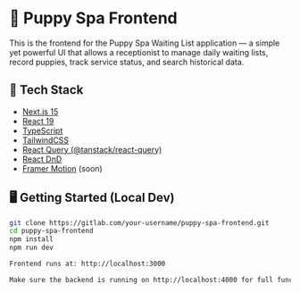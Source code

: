 # 🐶 Puppy Spa Frontend

This is the frontend for the Puppy Spa Waiting List application — a simple yet powerful UI that allows a receptionist to manage daily waiting lists, record puppies, track service status, and search historical data.

## 🔧 Tech Stack

- [Next.js 15](https://nextjs.org/)
- [React 19](https://react.dev/)
- [TypeScript](https://www.typescriptlang.org/)
- [TailwindCSS](https://tailwindcss.com/)
- [React Query (@tanstack/react-query)](https://tanstack.com/query)
- [React DnD](https://react-dnd.github.io/react-dnd/about)
- [Framer Motion](https://www.framer.com/motion/) (soon)

## 🖥️ Getting Started (Local Dev)

```bash
git clone https://gitlab.com/your-username/puppy-spa-frontend.git
cd puppy-spa-frontend
npm install
npm run dev

Frontend runs at: http://localhost:3000

Make sure the backend is running on http://localhost:4000 for full functionality.